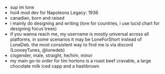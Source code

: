- sup im  lone
- hoi4 mod dev for Napoleons Legacy: 1936
- canadian, born and raised
- i mainly do designing and writing (lore for countries, i use lucid chart for designing focus trees)
- if you wanna reach me, my username is mostly universal across all platforms, in some scenarios it may be LoneForShort instead of LoneDeb. the most consistent way to find me is via discord (LooneyTunes, @lonedeb)
- cisgender, male, straight, he/him, minor
- my main go-to order for tim hortons is a roast beef cravable, a large chocolate milk iced capp and a hashbrown

<!---
LoneDeb/LoneDeb is a ✨ special ✨ repository because its `README.md` (this file) appears on your GitHub profile.
You can click the Preview link to take a look at your changes.
--->

